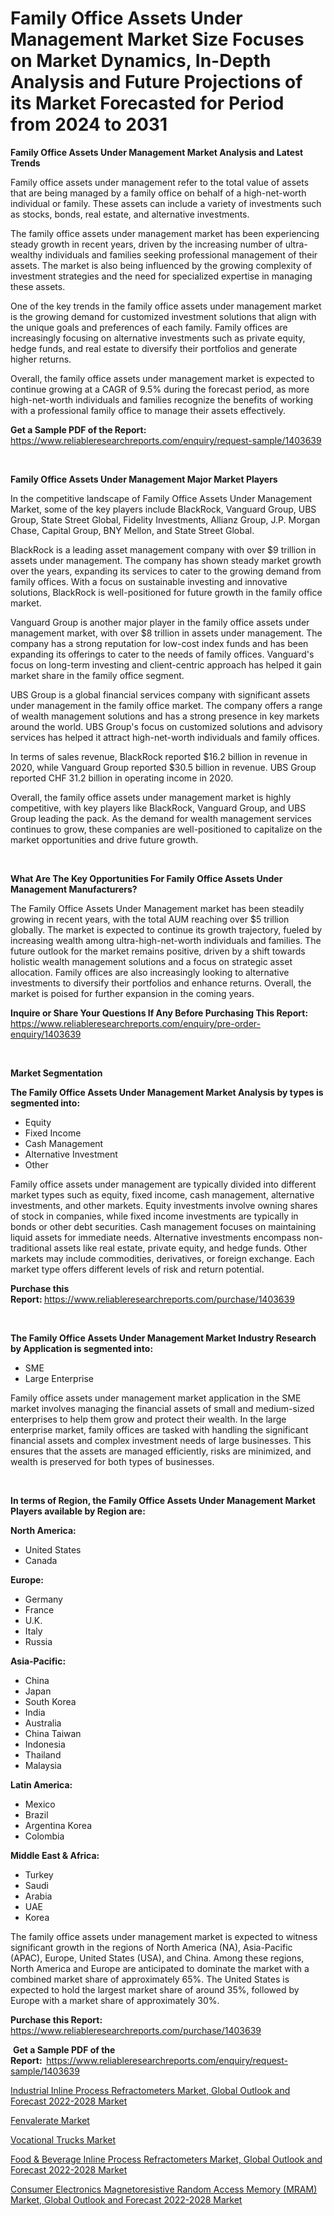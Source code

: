 <p><h1>Family Office Assets Under Management Market Size Focuses on Market Dynamics, In-Depth Analysis and Future Projections of its Market Forecasted for Period from 2024 to 2031</h1></p><p><strong>Family Office Assets Under Management Market Analysis and Latest Trends</strong></p>
<p><p>Family office assets under management refer to the total value of assets that are being managed by a family office on behalf of a high-net-worth individual or family. These assets can include a variety of investments such as stocks, bonds, real estate, and alternative investments.</p><p>The family office assets under management market has been experiencing steady growth in recent years, driven by the increasing number of ultra-wealthy individuals and families seeking professional management of their assets. The market is also being influenced by the growing complexity of investment strategies and the need for specialized expertise in managing these assets.</p><p>One of the key trends in the family office assets under management market is the growing demand for customized investment solutions that align with the unique goals and preferences of each family. Family offices are increasingly focusing on alternative investments such as private equity, hedge funds, and real estate to diversify their portfolios and generate higher returns.</p><p>Overall, the family office assets under management market is expected to continue growing at a CAGR of 9.5% during the forecast period, as more high-net-worth individuals and families recognize the benefits of working with a professional family office to manage their assets effectively.</p></p>
<p><strong>Get a Sample PDF of the Report:&nbsp;</strong> <a href="https://www.reliableresearchreports.com/enquiry/request-sample/1403639">https://www.reliableresearchreports.com/enquiry/request-sample/1403639</a></p>
<p>&nbsp;</p>
<p><strong>Family Office Assets Under Management Major Market Players</strong></p>
<p><p>In the competitive landscape of Family Office Assets Under Management Market, some of the key players include BlackRock, Vanguard Group, UBS Group, State Street Global, Fidelity Investments, Allianz Group, J.P. Morgan Chase, Capital Group, BNY Mellon, and State Street Global.</p><p>BlackRock is a leading asset management company with over $9 trillion in assets under management. The company has shown steady market growth over the years, expanding its services to cater to the growing demand from family offices. With a focus on sustainable investing and innovative solutions, BlackRock is well-positioned for future growth in the family office market.</p><p>Vanguard Group is another major player in the family office assets under management market, with over $8 trillion in assets under management. The company has a strong reputation for low-cost index funds and has been expanding its offerings to cater to the needs of family offices. Vanguard's focus on long-term investing and client-centric approach has helped it gain market share in the family office segment.</p><p>UBS Group is a global financial services company with significant assets under management in the family office market. The company offers a range of wealth management solutions and has a strong presence in key markets around the world. UBS Group's focus on customized solutions and advisory services has helped it attract high-net-worth individuals and family offices.</p><p>In terms of sales revenue, BlackRock reported $16.2 billion in revenue in 2020, while Vanguard Group reported $30.5 billion in revenue. UBS Group reported CHF 31.2 billion in operating income in 2020.</p><p>Overall, the family office assets under management market is highly competitive, with key players like BlackRock, Vanguard Group, and UBS Group leading the pack. As the demand for wealth management services continues to grow, these companies are well-positioned to capitalize on the market opportunities and drive future growth.</p></p>
<p>&nbsp;</p>
<p><strong>What Are The Key Opportunities For Family Office Assets Under Management Manufacturers?</strong></p>
<p><p>The Family Office Assets Under Management market has been steadily growing in recent years, with the total AUM reaching over $5 trillion globally. The market is expected to continue its growth trajectory, fueled by increasing wealth among ultra-high-net-worth individuals and families. The future outlook for the market remains positive, driven by a shift towards holistic wealth management solutions and a focus on strategic asset allocation. Family offices are also increasingly looking to alternative investments to diversify their portfolios and enhance returns. Overall, the market is poised for further expansion in the coming years.</p></p>
<p><strong>Inquire or Share Your Questions If Any Before Purchasing This Report:</strong> <a href="https://www.reliableresearchreports.com/enquiry/pre-order-enquiry/1403639">https://www.reliableresearchreports.com/enquiry/pre-order-enquiry/1403639</a></p>
<p>&nbsp;</p>
<p><strong>Market Segmentation</strong></p>
<p><strong>The Family Office Assets Under Management Market Analysis by types is segmented into:</strong></p>
<p><ul><li>Equity</li><li>Fixed Income</li><li>Cash Management</li><li>Alternative Investment</li><li>Other</li></ul></p>
<p><p>Family office assets under management are typically divided into different market types such as equity, fixed income, cash management, alternative investments, and other markets. Equity investments involve owning shares of stock in companies, while fixed income investments are typically in bonds or other debt securities. Cash management focuses on maintaining liquid assets for immediate needs. Alternative investments encompass non-traditional assets like real estate, private equity, and hedge funds. Other markets may include commodities, derivatives, or foreign exchange. Each market type offers different levels of risk and return potential.</p></p>
<p><strong>Purchase this Report:&nbsp;</strong><a href="https://www.reliableresearchreports.com/purchase/1403639">https://www.reliableresearchreports.com/purchase/1403639</a></p>
<p>&nbsp;</p>
<p><strong>The Family Office Assets Under Management Market Industry Research by Application is segmented into:</strong></p>
<p><ul><li>SME</li><li>Large Enterprise</li></ul></p>
<p><p>Family office assets under management market application in the SME market involves managing the financial assets of small and medium-sized enterprises to help them grow and protect their wealth. In the large enterprise market, family offices are tasked with handling the significant financial assets and complex investment needs of large businesses. This ensures that the assets are managed efficiently, risks are minimized, and wealth is preserved for both types of businesses.</p></p>
<p>&nbsp;</p>
<p><strong>In terms of Region, the Family Office Assets Under Management Market Players available by Region are:</strong></p>
<p>
    <p> <strong> North America: </strong>
        <ul>
            <li>United States</li>
            <li>Canada</li>
        </ul>
        </p> 
    <p> <strong> Europe: </strong>
        <ul>
            <li>Germany</li>
            <li>France</li>
            <li>U.K.</li>
            <li>Italy</li>
            <li>Russia</li>
        </ul>
        </p> 
    <p> <strong> Asia-Pacific: </strong>
        <ul>
            <li>China</li>
            <li>Japan</li>
            <li>South Korea</li>
            <li>India</li>
            <li>Australia</li>
            <li>China Taiwan</li>
            <li>Indonesia</li>
            <li>Thailand</li>
            <li>Malaysia</li>
        </ul>
        </p> 
    <p> <strong> Latin America: </strong>
        <ul>
            <li>Mexico</li>
            <li>Brazil</li>
            <li>Argentina Korea</li>
            <li>Colombia</li>
        </ul>
        </p> 
    <p> <strong> Middle East & Africa: </strong>
        <ul>
            <li>Turkey</li>
            <li>Saudi</li>
            <li>Arabia</li>
            <li>UAE</li>
            <li>Korea</li>
        </ul>
    </p>
    </p>
<p><p>The family office assets under management market is expected to witness significant growth in the regions of North America (NA), Asia-Pacific (APAC), Europe, United States (USA), and China. Among these regions, North America and Europe are anticipated to dominate the market with a combined market share of approximately 65%. The United States is expected to hold the largest market share of around 35%, followed by Europe with a market share of approximately 30%.</p></p>
<p><strong>Purchase this Report: </strong><a href="https://www.reliableresearchreports.com/purchase/1403639">https://www.reliableresearchreports.com/purchase/1403639</a></p>
<p>&nbsp;<strong>Get a Sample PDF of the Report:&nbsp;&nbsp;</strong><a href="https://www.reliableresearchreports.com/enquiry/request-sample/1403639">https://www.reliableresearchreports.com/enquiry/request-sample/1403639</a></p>
<p><strong></strong></p>
<p><p><a href="https://butternut-bug-553.notion.site/Industrial-Inline-Process-Refractometers-Market-Global-Outlook-and-Forecast-2022-2028-Market-Furnis-828f20550606421896efe07ef8b68b45">Industrial Inline Process Refractometers Market, Global Outlook and Forecast 2022-2028 Market</a></p><p><a href="https://view.publitas.com/reportprime-1/fenvalerate-market-furnish-information-about-market-size-market-share-market-dynamics-and-projections-spanning-from-2024-to-2031/">Fenvalerate Market</a></p><p><a href="https://view.publitas.com/reportprime-1/vocational-trucks-market-size-growth-and-forecast-from-2024-2031/">Vocational Trucks Market</a></p><p><a href="https://picayune-night-cbd.notion.site/Food-Beverage-Inline-Process-Refractometers-Market-Global-Outlook-and-Forecast-2022-2028-Market-A-aa1c44bd419c4aa08bfbfe7edda1adea">Food & Beverage Inline Process Refractometers Market, Global Outlook and Forecast 2022-2028 Market</a></p><p><a href="https://five-trouble-98a.notion.site/Consumer-Electronics-Magnetoresistive-Random-Access-Memory-MRAM-Market-Global-Outlook-and-Forecas-c2f6a1e4669d4769808916a4e1d5441c">Consumer Electronics Magnetoresistive Random Access Memory (MRAM) Market, Global Outlook and Forecast 2022-2028 Market</a></p></p>